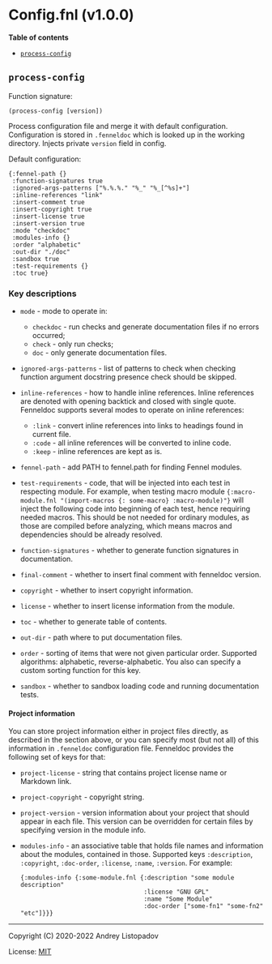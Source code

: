 # Config.fnl (v1.0.0)

**Table of contents**

- [`process-config`](#process-config)

## `process-config`
Function signature:

```
(process-config [version])
```

Process configuration file and merge it with default configuration.
Configuration is stored in `.fenneldoc` which is looked up in the
working directory.  Injects private `version` field in config.

Default configuration:

``` fennel
{:fennel-path {}
 :function-signatures true
 :ignored-args-patterns ["%.%.%." "%_" "%_[^%s]+"]
 :inline-references "link"
 :insert-comment true
 :insert-copyright true
 :insert-license true
 :insert-version true
 :mode "checkdoc"
 :modules-info {}
 :order "alphabetic"
 :out-dir "./doc"
 :sandbox true
 :test-requirements {}
 :toc true}
```

### Key descriptions

- `mode` - mode to operate in:
  - `checkdoc` - run checks and generate documentation files if no
    errors occurred;
  - `check` - only run checks;
  - `doc` - only generate documentation files.
- `ignored-args-patterns` - list of patterns to check when checking
  function argument docstring presence check should be skipped.

- `inline-references` - how to handle inline references.  Inline
  references are denoted with opening backtick and closed with single
  quote.  Fenneldoc supports several modes to operate on inline
  references:
  - `:link` - convert inline references into links to headings found
    in current file.
  - `:code` - all inline references will be converted to inline code.
  - `:keep` - inline references are kept as is.
- `fennel-path` - add PATH to fennel.path for finding Fennel modules.
- `test-requirements` - code, that will be injected into each test in
  respecting module.
  For example, when testing macro module `{:macro-module.fnl
  "(import-macros {: some-macro} :macro-module)"}` will inject the
  following code into beginning of each test, hence requiring needed
  macros.  This should be not needed for ordinary modules, as those
  are compiled before analyzing, which means macros and dependencies
  should be already resolved.
- `function-signatures` - whether to generate function signatures in documentation.
- `final-comment` - whether to insert final comment with fenneldoc version.
- `copyright` - whether to insert copyright information.
- `license` - whether to insert license information from the module.
- `toc` - whether to generate table of contents.
- `out-dir` - path where to put documentation files.
- `order` - sorting of items that were not given particular order.
Supported algorithms: alphabetic, reverse-alphabetic.
You also can specify a custom sorting function for this key.
- `sandbox` - whether to sandbox loading code and running documentation tests.

#### Project information

You can store project information either in project files directly, as
described in the section above, or you can specify most (but not all)
of this information in `.fenneldoc` configuration file. Fenneldoc
provides the following set of keys for that:

- `project-license` - string that contains project license name or
  Markdown link.
- `project-copyright` - copyright string.
- `project-version` - version information about your project that
  should appear in each file. This version can be overridden for
  certain files by specifying version in the module info.
- `modules-info` - an associative table that holds file names and
  information about the modules, contained in those.  Supported keys
  `:description`, `:copyright`, `:doc-order`, `:license`, `:name`,
  `:version`.  For example:

  ```fennel
  {:modules-info {:some-module.fnl {:description "some module description"
                                    :license "GNU GPL"
                                    :name "Some Module"
                                    :doc-order ["some-fn1" "some-fn2" "etc"]}}}
  ```


---

Copyright (C) 2020-2022 Andrey Listopadov

License: [MIT](https://gitlab.com/andreyorst/fenneldoc/-/raw/master/LICENSE)


<!-- Generated with Fenneldoc v1.0.0
     https://gitlab.com/andreyorst/fenneldoc -->
